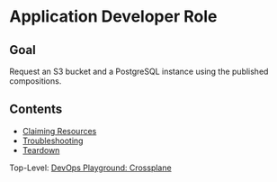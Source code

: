 # Application Developer Role

## Goal

Request an S3 bucket and a PostgreSQL instance using the published compositions.

## Contents

- [Claiming Resources](2-application-developer/2a-claims/README.md)
- [Troubleshooting](2-application-developer/2b-troubleshooting/README.md)
- [Teardown](2-application-developer/2c-teardown/README.md)

Top-Level: [DevOps Playground: Crossplane](../README.md)